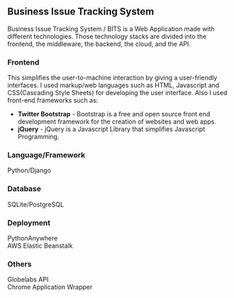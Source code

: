 ## Business Issue Tracking System

Business Issue Tracking System / BITS is a Web Application made with different technologies. Those technology stacks are divided into the frontend, the middleware, the backend, the cloud, and the API.

### Frontend
This simplifies the user-to-machine interaction by giving a user-friendly interfaces. I used markup/web languages such as HTML, Javascript and CSS(Cascading Style Sheets) for developing the user interface. Also I used front-end frameworks such as:
- **Twitter Bootstrap** - Bootstrap is a free and open source front end development framework for the creation of websites and web apps.
- **jQuery** - jQuery is a Javascript Library that simplifies Javascript Programming.
### Language/Framework
  Python/Django  
### Database
  SQLite/PostgreSQL  
### Deployment
  PythonAnywhere  
  AWS Elastic Beanstalk  
### Others
  Globelabs API  
  Chrome Application Wrapper  
